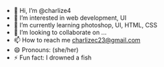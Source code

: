- 👋 Hi, I’m @charlize4 
- 👀 I’m interested in web development, UI
- 🌱 I’m currently learning photoshop, UI, HTML, CSS
- 💞️ I’m looking to collaborate on ...
- 📫 How to reach me charlizec23@gmail.com
- 😄 Pronouns: (she/her)
- ⚡ Fun fact: I drowned a fish

<!---
charlize4/charlize4 is a ✨ special ✨ repository because its `README.md` (this file) appears on your GitHub profile.
You can click the Preview link to take a look at your changes.
--->
